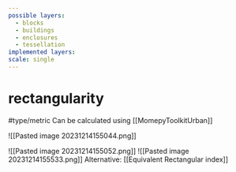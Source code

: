 ```yaml
---
possible layers:
  - blocks
  - buildings
  - enclosures
  - tessellation
implemented layers: 
scale: single
---
```

# rectangularity
#type/metric 
Can be calculated using [[MomepyToolkitUrban]]

![[Pasted image 20231214155044.png]]

![[Pasted image 20231214155052.png]]
![[Pasted image 20231214155533.png]]
Alternative: [[Equivalent Rectangular index]]